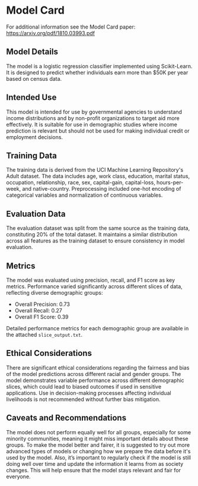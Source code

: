 # Model Card

For additional information see the Model Card paper: https://arxiv.org/pdf/1810.03993.pdf

## Model Details
The model is a logistic regression classifier implemented using Scikit-Learn. 
It is designed to predict whether individuals earn more than $50K per year based on census data.

## Intended Use
This model is intended for use by governmental agencies to understand income distributions and by non-profit
organizations to target aid more effectively.
It is suitable for use in demographic studies where income prediction is relevant 
but should not be used for making individual credit or employment decisions.

## Training Data
The training data is derived from the UCI Machine Learning Repository's Adult dataset. 
The data includes age, work class, education, marital status, 
occupation, relationship, race, sex, capital-gain, capital-loss, hours-per-week, and native-country. 
Preprocessing included one-hot encoding of categorical variables and normalization of continuous variables.

## Evaluation Data
The evaluation dataset was split from the same source as the training data, 
constituting 20% of the total dataset. 
It maintains a similar distribution across all features as the training 
dataset to ensure consistency in model evaluation.

## Metrics
The model was evaluated using precision, recall, and F1 score as key metrics. Performance varied significantly across
different slices of data, reflecting diverse demographic groups:

- Overall Precision: 0.73
- Overall Recall: 0.27
- Overall F1 Score: 0.39

Detailed performance metrics for each demographic group are available in the attached `slice_output.txt`.


## Ethical Considerations
There are significant ethical considerations regarding the fairness and bias of the model predictions
across different racial and gender groups. The model demonstrates variable performance across different demographic 
slices, which could lead to biased outcomes if used in sensitive applications. Use in decision-making processes 
affecting individual livelihoods is not recommended without further bias mitigation.

## Caveats and Recommendations
The model does not perform equally well for all groups, especially for some minority communities, 
meaning it might miss important details about these groups. To make the model better and fairer, 
it is suggested to try out more advanced types of models or changing how we prepare the data before it's used by 
the model. Also, it’s important to regularly check if the model is still doing well over time and update the 
information it learns from as society changes. 
This will help ensure that the model stays relevant and fair for everyone.
